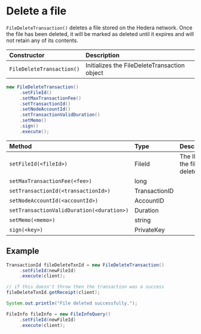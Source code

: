 # Delete a file

`FileDeleteTransaction()` deletes a file stored on the Hedera network. Once the file has been deleted, it will be marked as deleted until it expires and will not retain any of its contents.

| Constructor | Description |
| :--- | :--- |
| `FileDeleteTransaction()` | Initializes the FileDeleteTransaction object |

```java
new FileDeleteTransaction()
     .setFileId()
     .setMaxTransactionFee()
     .setTransactionId()
     .setNodeAccountId()
     .setTransactionValidDuration()
     .setMemo()
     .sign()
     .execute();

```

| Method | Type | Description |
| :--- | :--- | :--- |
| `setFileId(<fileId>)` | FileId | The ID of the file to delete |
| `setMaxTransactionFee(<fee>)` | long |  |
| `setTransactionId(<transactionId>)` | TransactionID |  |
| `setNodeAccountId(<accountId>)` | AccountID |  |
| `setTransactionValidDuration(<duration>)` | Duration |  |
| `setMemo(<memo>)` | string |  |
| `sign(<key>)` | PrivateKey |  |

## Example

```java
TransactionId fileDeleteTxnId = new FileDeleteTransaction()
     .setFileId(newFileId)
     .execute(client);

// if this doesn't throw then the transaction was a success
fileDeleteTxnId.getReceipt(client);

System.out.println("File deleted successfully.");

FileInfo fileInfo = new FileInfoQuery()
     .setFileId(newFileId)
     .execute(client);
```

